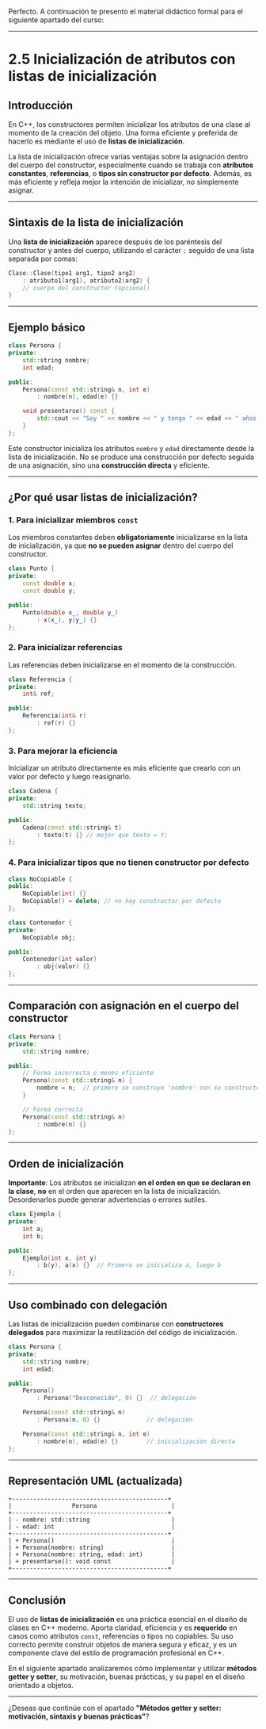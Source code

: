 Perfecto. A continuación te presento el material didáctico formal para el siguiente apartado del curso:

---

# 2.5 Inicialización de atributos con listas de inicialización

## Introducción

En C++, los constructores permiten inicializar los atributos de una clase al momento de la creación del objeto. Una forma eficiente y preferida de hacerlo es mediante el uso de **listas de inicialización**.

La lista de inicialización ofrece varias ventajas sobre la asignación dentro del cuerpo del constructor, especialmente cuando se trabaja con **atributos constantes**, **referencias**, o **tipos sin constructor por defecto**. Además, es más eficiente y refleja mejor la intención de inicializar, no simplemente asignar.

---

## Sintaxis de la lista de inicialización

Una **lista de inicialización** aparece después de los paréntesis del constructor y antes del cuerpo, utilizando el carácter `:` seguido de una lista separada por comas:

```cpp
Clase::Clase(tipo1 arg1, tipo2 arg2)
    : atributo1(arg1), atributo2(arg2) {
    // cuerpo del constructor (opcional)
}
```

---

## Ejemplo básico

```cpp
class Persona {
private:
    std::string nombre;
    int edad;

public:
    Persona(const std::string& n, int e)
        : nombre(n), edad(e) {}

    void presentarse() const {
        std::cout << "Soy " << nombre << " y tengo " << edad << " años.\n";
    }
};
```

Este constructor inicializa los atributos `nombre` y `edad` directamente desde la lista de inicialización. No se produce una construcción por defecto seguida de una asignación, sino una **construcción directa** y eficiente.

---

## ¿Por qué usar listas de inicialización?

### 1. Para inicializar miembros `const`

Los miembros constantes deben **obligatoriamente** inicializarse en la lista de inicialización, ya que **no se pueden asignar** dentro del cuerpo del constructor.

```cpp
class Punto {
private:
    const double x;
    const double y;

public:
    Punto(double x_, double y_)
        : x(x_), y(y_) {}
};
```

### 2. Para inicializar referencias

Las referencias deben inicializarse en el momento de la construcción.

```cpp
class Referencia {
private:
    int& ref;

public:
    Referencia(int& r)
        : ref(r) {}
};
```

### 3. Para mejorar la eficiencia

Inicializar un atributo directamente es más eficiente que crearlo con un valor por defecto y luego reasignarlo.

```cpp
class Cadena {
private:
    std::string texto;

public:
    Cadena(const std::string& t)
        : texto(t) {} // mejor que texto = t;
};
```

### 4. Para inicializar tipos que **no tienen constructor por defecto**

```cpp
class NoCopiable {
public:
    NoCopiable(int) {}
    NoCopiable() = delete; // no hay constructor por defecto
};

class Contenedor {
private:
    NoCopiable obj;

public:
    Contenedor(int valor)
        : obj(valor) {}
};
```

---

## Comparación con asignación en el cuerpo del constructor

```cpp
class Persona {
private:
    std::string nombre;

public:
    // Forma incorrecta o menos eficiente
    Persona(const std::string& n) {
        nombre = n;  // primero se construye 'nombre' con su constructor por defecto y luego se asigna
    }

    // Forma correcta
    Persona(const std::string& n)
        : nombre(n) {}
};
```

---

## Orden de inicialización

**Importante**: Los atributos se inicializan **en el orden en que se declaran en la clase**, **no** en el orden que aparecen en la lista de inicialización. Desordenarlos puede generar advertencias o errores sutiles.

```cpp
class Ejemplo {
private:
    int a;
    int b;

public:
    Ejemplo(int x, int y)
        : b(y), a(x) {}  // Primero se inicializa a, luego b
};
```

---

## Uso combinado con delegación

Las listas de inicialización pueden combinarse con **constructores delegados** para maximizar la reutilización del código de inicialización.

```cpp
class Persona {
private:
    std::string nombre;
    int edad;

public:
    Persona()
        : Persona("Desconocido", 0) {}  // delegación

    Persona(const std::string& n)
        : Persona(n, 0) {}             // delegación

    Persona(const std::string& n, int e)
        : nombre(n), edad(e) {}        // inicialización directa
};
```

---

## Representación UML (actualizada)

```plaintext
+--------------------------------------------+
|                 Persona                     |
+--------------------------------------------+
| - nombre: std::string                       |
| - edad: int                                 |
+--------------------------------------------+
| + Persona()                                 |
| + Persona(nombre: string)                   |
| + Persona(nombre: string, edad: int)        |
| + presentarse(): void const                 |
+--------------------------------------------+
```

---

## Conclusión

El uso de **listas de inicialización** es una práctica esencial en el diseño de clases en C++ moderno. Aporta claridad, eficiencia y es **requerido** en casos como atributos `const`, referencias o tipos no copiables. Su uso correcto permite construir objetos de manera segura y eficaz, y es un componente clave del estilo de programación profesional en C++.

En el siguiente apartado analizaremos cómo implementar y utilizar **métodos getter y setter**, su motivación, buenas prácticas, y su papel en el diseño orientado a objetos.

---

¿Deseas que continúe con el apartado **"Métodos getter y setter: motivación, sintaxis y buenas prácticas"**?
